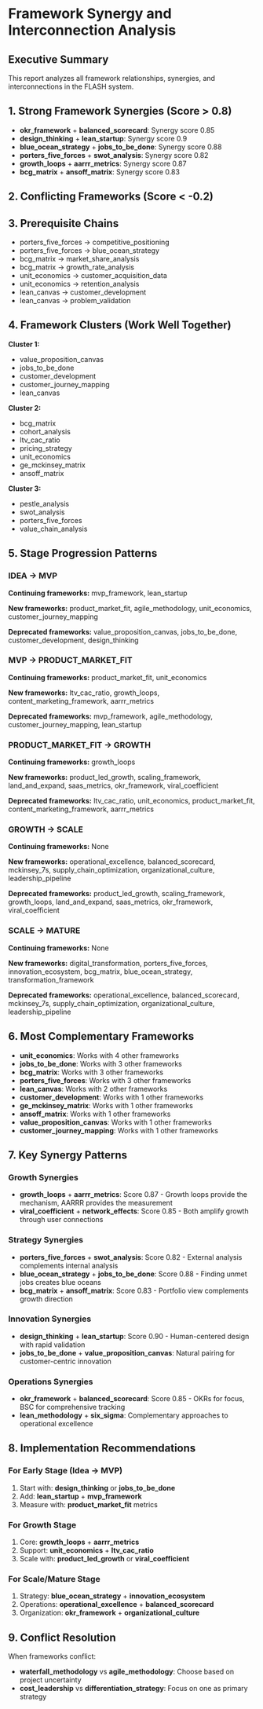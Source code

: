 # Framework Synergy and Interconnection Analysis

## Executive Summary
This report analyzes all framework relationships, synergies, and interconnections in the FLASH system.

## 1. Strong Framework Synergies (Score > 0.8)

- **okr_framework** + **balanced_scorecard**: Synergy score 0.85
- **design_thinking** + **lean_startup**: Synergy score 0.9
- **blue_ocean_strategy** + **jobs_to_be_done**: Synergy score 0.88
- **porters_five_forces** + **swot_analysis**: Synergy score 0.82
- **growth_loops** + **aarrr_metrics**: Synergy score 0.87
- **bcg_matrix** + **ansoff_matrix**: Synergy score 0.83

## 2. Conflicting Frameworks (Score < -0.2)


## 3. Prerequisite Chains

- porters_five_forces → competitive_positioning
- porters_five_forces → blue_ocean_strategy
- bcg_matrix → market_share_analysis
- bcg_matrix → growth_rate_analysis
- unit_economics → customer_acquisition_data
- unit_economics → retention_analysis
- lean_canvas → customer_development
- lean_canvas → problem_validation

## 4. Framework Clusters (Work Well Together)

**Cluster 1:**
  - value_proposition_canvas
  - jobs_to_be_done
  - customer_development
  - customer_journey_mapping
  - lean_canvas

**Cluster 2:**
  - bcg_matrix
  - cohort_analysis
  - ltv_cac_ratio
  - pricing_strategy
  - unit_economics
  - ge_mckinsey_matrix
  - ansoff_matrix

**Cluster 3:**
  - pestle_analysis
  - swot_analysis
  - porters_five_forces
  - value_chain_analysis

## 5. Stage Progression Patterns

### IDEA → MVP

**Continuing frameworks:** mvp_framework, lean_startup

**New frameworks:** product_market_fit, agile_methodology, unit_economics, customer_journey_mapping

**Deprecated frameworks:** value_proposition_canvas, jobs_to_be_done, customer_development, design_thinking

### MVP → PRODUCT_MARKET_FIT

**Continuing frameworks:** product_market_fit, unit_economics

**New frameworks:** ltv_cac_ratio, growth_loops, content_marketing_framework, aarrr_metrics

**Deprecated frameworks:** mvp_framework, agile_methodology, customer_journey_mapping, lean_startup

### PRODUCT_MARKET_FIT → GROWTH

**Continuing frameworks:** growth_loops

**New frameworks:** product_led_growth, scaling_framework, land_and_expand, saas_metrics, okr_framework, viral_coefficient

**Deprecated frameworks:** ltv_cac_ratio, unit_economics, product_market_fit, content_marketing_framework, aarrr_metrics

### GROWTH → SCALE

**Continuing frameworks:** None

**New frameworks:** operational_excellence, balanced_scorecard, mckinsey_7s, supply_chain_optimization, organizational_culture, leadership_pipeline

**Deprecated frameworks:** product_led_growth, scaling_framework, growth_loops, land_and_expand, saas_metrics, okr_framework, viral_coefficient

### SCALE → MATURE

**Continuing frameworks:** None

**New frameworks:** digital_transformation, porters_five_forces, innovation_ecosystem, bcg_matrix, blue_ocean_strategy, transformation_framework

**Deprecated frameworks:** operational_excellence, balanced_scorecard, mckinsey_7s, supply_chain_optimization, organizational_culture, leadership_pipeline

## 6. Most Complementary Frameworks

- **unit_economics**: Works with 4 other frameworks
- **jobs_to_be_done**: Works with 3 other frameworks
- **bcg_matrix**: Works with 3 other frameworks
- **porters_five_forces**: Works with 3 other frameworks
- **lean_canvas**: Works with 2 other frameworks
- **customer_development**: Works with 1 other frameworks
- **ge_mckinsey_matrix**: Works with 1 other frameworks
- **ansoff_matrix**: Works with 1 other frameworks
- **value_proposition_canvas**: Works with 1 other frameworks
- **customer_journey_mapping**: Works with 1 other frameworks

## 7. Key Synergy Patterns

### Growth Synergies
- **growth_loops** + **aarrr_metrics**: Score 0.87 - Growth loops provide the mechanism, AARRR provides the measurement
- **viral_coefficient** + **network_effects**: Score 0.85 - Both amplify growth through user connections

### Strategy Synergies  
- **porters_five_forces** + **swot_analysis**: Score 0.82 - External analysis complements internal analysis
- **blue_ocean_strategy** + **jobs_to_be_done**: Score 0.88 - Finding unmet jobs creates blue oceans
- **bcg_matrix** + **ansoff_matrix**: Score 0.83 - Portfolio view complements growth direction

### Innovation Synergies
- **design_thinking** + **lean_startup**: Score 0.90 - Human-centered design with rapid validation
- **jobs_to_be_done** + **value_proposition_canvas**: Natural pairing for customer-centric innovation

### Operations Synergies
- **okr_framework** + **balanced_scorecard**: Score 0.85 - OKRs for focus, BSC for comprehensive tracking
- **lean_methodology** + **six_sigma**: Complementary approaches to operational excellence

## 8. Implementation Recommendations

### For Early Stage (Idea → MVP)
1. Start with: **design_thinking** or **jobs_to_be_done**
2. Add: **lean_startup** + **mvp_framework**
3. Measure with: **product_market_fit** metrics

### For Growth Stage
1. Core: **growth_loops** + **aarrr_metrics**
2. Support: **unit_economics** + **ltv_cac_ratio**
3. Scale with: **product_led_growth** or **viral_coefficient**

### For Scale/Mature Stage
1. Strategy: **blue_ocean_strategy** + **innovation_ecosystem**
2. Operations: **operational_excellence** + **balanced_scorecard**
3. Organization: **okr_framework** + **organizational_culture**

## 9. Conflict Resolution

When frameworks conflict:
- **waterfall_methodology** vs **agile_methodology**: Choose based on project uncertainty
- **cost_leadership** vs **differentiation_strategy**: Focus on one as primary strategy
